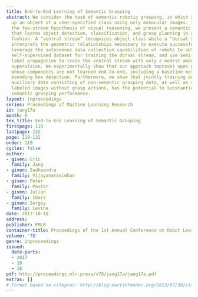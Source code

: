 ```yaml
---
title: End-to-End Learning of Semantic Grasping
abstract: We consider the task of semantic robotic grasping, in which a robot picks
  up an object of a user-specified class using only monocular images. Inspired by
  the two-stream hypothesis of visual reasoning, we present a semantic grasping framework
  that learns object detection, classification, and grasp planning in an end-to-end
  fashion. A “ventral stream” recognizes object class while a “dorsal stream” simultaneously
  interprets the geometric relationships necessary to execute successful grasps. We
  leverage the autonomous data collection capabilities of robots to obtain a large
  self-supervised dataset for training the dorsal stream, and use semi-supervised
  label propagation to train the ventral stream with only a modest amount of human
  supervision. We experimentally show that our approach improves upon grasping systems
  whose components are not learned end-to-end, including a baseline method that uses
  bounding box detection. Furthermore, we show that jointly training our model with
  auxiliary data consisting of non-semantic grasping data, as well as semantically
  labeled images without grasp actions, has the potential to substantially improve
  semantic grasping performance.
layout: inproceedings
series: Proceedings of Machine Learning Research
id: jang17a
month: 0
tex_title: End-to-End Learning of Semantic Grasping
firstpage: 119
lastpage: 132
page: 119-132
order: 119
cycles: false
author:
- given: Eric
  family: Jang
- given: Sudheendra
  family: Vijayanarasimhan
- given: Peter
  family: Pastor
- given: Julian
  family: Ibarz
- given: Sergey
  family: Levine
date: 2017-10-18
address: 
publisher: PMLR
container-title: Proceedings of the 1st Annual Conference on Robot Learning
volume: '78'
genre: inproceedings
issued:
  date-parts:
  - 2017
  - 10
  - 18
pdf: http://proceedings.mlr.press/v78/jang17a/jang17a.pdf
extras: []
# Format based on citeproc: http://blog.martinfenner.org/2013/07/30/citeproc-yaml-for-bibliographies/
---
```

